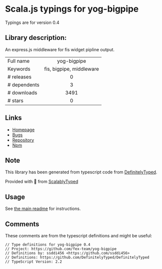 
# Scala.js typings for yog-bigpipe

Typings are for version 0.4

## Library description:
An express.js middleware for fis widget pipline output.

|                    |                 |
| ------------------ | :-------------: |
| Full name          | yog-bigpipe |
| Keywords           | fis, bigpipe, middleware |
| # releases         | 0 |
| # dependents       | 3 |
| # downloads        | 3491 |
| # stars            | 0 |

## Links
- [Homepage](https://github.com/fex-team/yog-bigpipe)
- [Bugs](https://github.com/fex-team/yog-bigpipe/issues)
- [Repository](https://github.com/fex-team/yog-bigpipe)
- [Npm](https://www.npmjs.com/package/yog-bigpipe)
    


## Note
This library has been generated from typescript code from [DefinitelyTyped](https://definitelytyped.org).

Provided with :purple_heart: from [ScalablyTyped](https://github.com/oyvindberg/ScalablyTyped)

## Usage
See [the main readme](../../readme.md) for instructions.

## Comments

These comments are from the typescript definitions and might be useful:
```
// Type definitions for yog-bigpipe 0.4
// Project: https://github.com/fex-team/yog-bigpipe
// Definitions by: ssddi456 <https://github.com/ssddi456>
// Definitions: https://github.com/DefinitelyTyped/DefinitelyTyped
// TypeScript Version: 2.2

```

